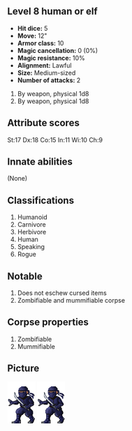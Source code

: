 ## Level 8 human or elf

- **Hit dice:** 5
- **Move:** 12"
- **Armor class:** 10
- **Magic cancellation:** 0 (0%)
- **Magic resistance:** 10%
- **Alignment:** Lawful
- **Size:** Medium-sized
- **Number of attacks:** 2
1. By weapon, physical 1d8
2. By weapon, physical 1d8

## Attribute scores

St:17 Dx:18 Co:15 In:11 Wi:10 Ch:9

## Innate abilities

(None)

## Classifications

1. Humanoid
2. Carnivore
3. Herbivore
4. Human
5. Speaking
6. Rogue

## Notable

1. Does not eschew cursed items
2. Zombifiable and mummifiable corpse

## Corpse properties

1. Zombifiable
2. Mummifiable

## Picture

![Ninja](https://github.com/hyvanmielenpelit/GnollHackTileSet/blob/main/Monsters/ninja/ninja.png?raw=true) ![Ninja](https://github.com/hyvanmielenpelit/GnollHackTileSet/blob/main/Monsters/ninja/ninja_female.png)
